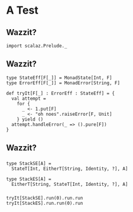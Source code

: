 # A Test

## Wazzit?

```tut
import scalaz.Prelude._
```

## Wazzit?

```tut:silent
type StateEff[F[_]] = MonadState[Int, F]
type ErrorEff[F[_]] = MonadError[String, F]

def tryIt[F[_] : ErrorEff : StateEff] = {
  val attempt =
    for {
      _ <- 1.put[F]
      _ <- "oh noes".raiseError[F, Unit]
    } yield ()
  attempt.handleError(_ => ().pure[F])
}
```

## Wazzit?

###

```tut:silent
type StackSE[A] =
  StateT[Int, EitherT[String, Identity, ?], A]

type StackES[A] =
  EitherT[String, StateT[Int, Identity, ?], A]
```

###

```tut
tryIt[StackSE].run(0).run.run
tryIt[StackES].run.run(0).run
```
